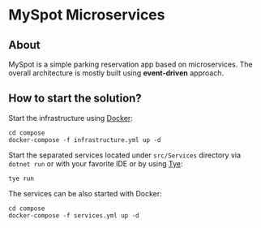 # MySpot Microservices

## About

MySpot is a simple parking reservation app based on microservices. The overall architecture is mostly built using **event-driven** approach.

**How to start the solution?**
----------------

Start the infrastructure using [Docker](https://docs.docker.com/get-docker/):

```
cd compose
docker-compose -f infrastructure.yml up -d
```

Start the separated services located under `src/Services` directory via `dotnet run` or with your favorite IDE or by using [Tye](https://github.com/dotnet/tye):

```
tye run
```

The services can be also started with Docker:

```
cd compose
docker-compose -f services.yml up -d
```